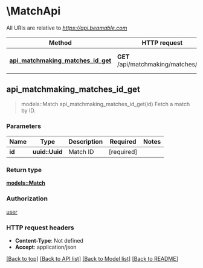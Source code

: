 # \MatchApi

All URIs are relative to *https://api.beamable.com*

Method | HTTP request | Description
------------- | ------------- | -------------
[**api_matchmaking_matches_id_get**](MatchApi.md#api_matchmaking_matches_id_get) | **GET** /api/matchmaking/matches/{id} | Fetch a match by ID.



## api_matchmaking_matches_id_get

> models::Match api_matchmaking_matches_id_get(id)
Fetch a match by ID.

### Parameters


Name | Type | Description  | Required | Notes
------------- | ------------- | ------------- | ------------- | -------------
**id** | **uuid::Uuid** | Match ID | [required] |

### Return type

[**models::Match**](Match.md)

### Authorization

[user](../README.md#user)

### HTTP request headers

- **Content-Type**: Not defined
- **Accept**: application/json

[[Back to top]](#) [[Back to API list]](../README.md#documentation-for-api-endpoints) [[Back to Model list]](../README.md#documentation-for-models) [[Back to README]](../README.md)

